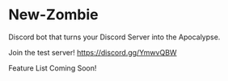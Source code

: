 # New-Zombie

Discord bot that turns your Discord Server into the Apocalypse. 

Join the test server!
https://discord.gg/YmwvQBW

Feature List Coming Soon!
